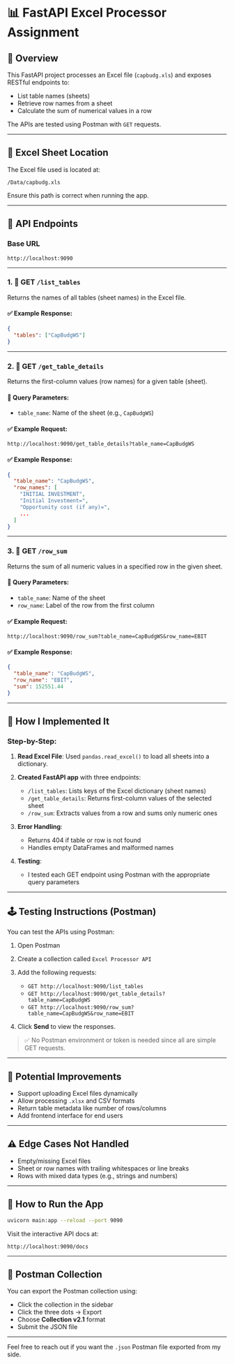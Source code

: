 # 📊 FastAPI Excel Processor Assignment

## 🚀 Overview

This FastAPI project processes an Excel file (`capbudg.xls`) and exposes RESTful endpoints to:

* List table names (sheets)
* Retrieve row names from a sheet
* Calculate the sum of numerical values in a row

The APIs are tested using Postman with `GET` requests.

---

## 📅 Excel Sheet Location

The Excel file used is located at:

```
/Data/capbudg.xls
```

Ensure this path is correct when running the app.

---

## 🔗 API Endpoints

### Base URL

```
http://localhost:9090
```

---

### 1. 📄 GET `/list_tables`

Returns the names of all tables (sheet names) in the Excel file.

#### ✅ Example Response:

```json
{
  "tables": ["CapBudgWS"]
}
```

---

### 2. 📄 GET `/get_table_details`

Returns the first-column values (row names) for a given table (sheet).

#### 🔧 Query Parameters:

* `table_name`: Name of the sheet (e.g., `CapBudgWS`)

#### ✅ Example Request:

```
http://localhost:9090/get_table_details?table_name=CapBudgWS
```

#### ✅ Example Response:

```json
{
  "table_name": "CapBudgWS",
  "row_names": [
    "INITIAL INVESTMENT",
    "Initial Investment=",
    "Opportunity cost (if any)=",
    ...
  ]
}
```

---

### 3. 📄 GET `/row_sum`

Returns the sum of all numeric values in a specified row in the given sheet.

#### 🔧 Query Parameters:

* `table_name`: Name of the sheet
* `row_name`: Label of the row from the first column

#### ✅ Example Request:

```
http://localhost:9090/row_sum?table_name=CapBudgWS&row_name=EBIT
```

#### ✅ Example Response:

```json
{
  "table_name": "CapBudgWS",
  "row_name": "EBIT",
  "sum": 152551.44
}
```

---

## 🧰 How I Implemented It

### Step-by-Step:

1. **Read Excel File**: Used `pandas.read_excel()` to load all sheets into a dictionary.
2. **Created FastAPI app** with three endpoints:

   * `/list_tables`: Lists keys of the Excel dictionary (sheet names)
   * `/get_table_details`: Returns first-column values of the selected sheet
   * `/row_sum`: Extracts values from a row and sums only numeric ones
3. **Error Handling**:

   * Returns 404 if table or row is not found
   * Handles empty DataFrames and malformed names
4. **Testing**:

   * I tested each GET endpoint using Postman with the appropriate query parameters

---

## 🕹️ Testing Instructions (Postman)

You can test the APIs using Postman:

1. Open Postman
2. Create a collection called `Excel Processor API`
3. Add the following requests:

   * `GET http://localhost:9090/list_tables`
   * `GET http://localhost:9090/get_table_details?table_name=CapBudgWS`
   * `GET http://localhost:9090/row_sum?table_name=CapBudgWS&row_name=EBIT`
4. Click **Send** to view the responses.

> ✅ No Postman environment or token is needed since all are simple GET requests.

---

## 💭 Potential Improvements

* Support uploading Excel files dynamically
* Allow processing `.xlsx` and CSV formats
* Return table metadata like number of rows/columns
* Add frontend interface for end users

---

## ⚠️ Edge Cases Not Handled

* Empty/missing Excel files
* Sheet or row names with trailing whitespaces or line breaks
* Rows with mixed data types (e.g., strings and numbers)

---

## 🔧 How to Run the App

```bash
uvicorn main:app --reload --port 9090
```

Visit the interactive API docs at:

```
http://localhost:9090/docs
```

---

## 💾 Postman Collection

You can export the Postman collection using:

* Click the collection in the sidebar
* Click the three dots → Export
* Choose **Collection v2.1** format
* Submit the JSON file

---

Feel free to reach out if you want the `.json` Postman file exported from my side.
